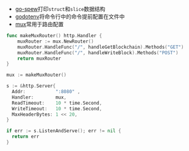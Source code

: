 * [go-spew](https://github.com/davecgh/go-spew)打印`struct`和`slice`数据结构
* [godotenv](https://github.com/joho/godotenv)将命令行中的命令提前配置在文件中
* [mux](https://github.com/gorilla/mux)常用于路由配置
```go
func makeMuxRouter() http.Handler {
	muxRouter := mux.NewRouter()
	muxRouter.HandleFunc("/", handleGetBlockchain).Methods("GET")
	muxRouter.HandleFunc("/", handleWriteBlock).Methods("POST")
	return muxRouter
}

mux := makeMuxRouter()

s := &http.Server{
  Addr:           ":8080" ,
  Handler:        mux,
  ReadTimeout:    10 * time.Second,
  WriteTimeout:   10 * time.Second,
  MaxHeaderBytes: 1 << 20,
}

if err := s.ListenAndServe(); err != nil {
  return err
}

```
